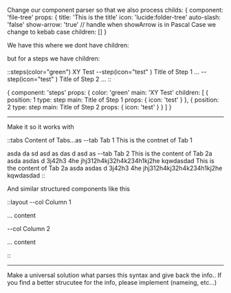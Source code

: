 Change our component parser so that we also process childs:
{
component: 'file-tree'
props: {
title: 'This is the title'
icon: 'lucide:folder-tree'
auto-slash: 'false'
show-arrow: 'true' // handle when showArrow is in Pascal Case we change to kebab case
children: []
}

We have this where we dont have children:



but for a steps we have children:

::steps(color="green") XY Test
--step(icon="test" ) Title of Step 1
...
--step(icon="test" ) Title of Step 2
...
::


{
component: 'steps'
props: {
color: 'green'
main: 'XY Test'
children: [
  {
    position: 1
    type: step
    main: Title of Step 1
    props: {
      icon: 'test'
    }
  },
    {
    position: 2
    type: step
    main: Title of Step 2
    props: {
      icon: 'test'
    }
  }
]
}

---

Make it so it works with

::tabs
Content of Tabs...as
--tab Tab 1
This is the contnet of Tab 1

asda
da
sd
asd
as
das
d
asd
as
--tab Tab 2
This is the content of Tab 2a
asda
asdas
d
3j42h3 4he jhj312h4kj32h4k234h1kj2he kqwdasdad
This is the content of Tab 2a
asda
asdas
d
3j42h3 4he jhj312h4kj32h4k234h1kj2he kqwdasdad
::

And similar structured components like this

::layout
--col Column 1

... content

--col Column 2

... content

::

---
Make a universal solution what parses this syntax and give back the info..
If you find a better strucutee for the info, please implement (nameing, etc...)